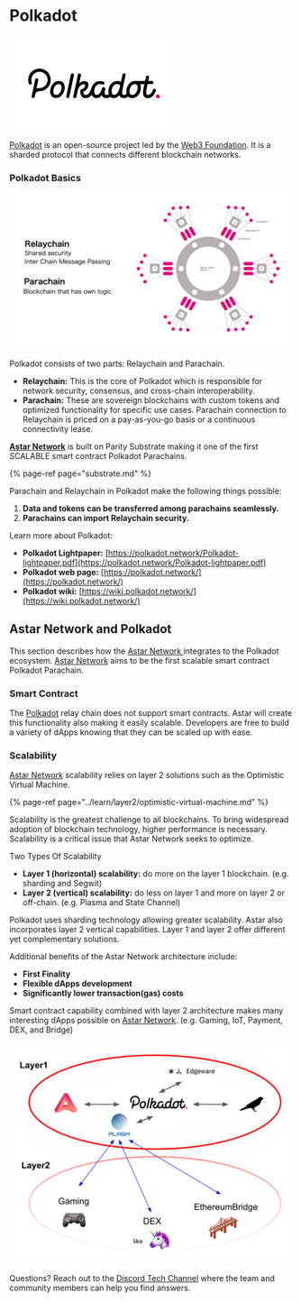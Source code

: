 # Polkadot

![](../.gitbook/assets/sukurnshotto-2020-06-07-221155png.png)

[Polkadot](https://polkadot.network/) is an open-source project led by the [Web3 Foundation](https://web3.foundation/). It is a sharded protocol that connects different blockchain networks.

### Polkadot Basics

![](../.gitbook/assets/sukurnshotto-2020-06-07-230056png.png)

Polkadot consists of two parts: Relaychain and Parachain.

* **Relaychain:** This is the core of Polkadot which is responsible for network security, consensus, and cross-chain interoperability.
* **Parachain:** These are sovereign blockchains with custom tokens and optimized functionality for specific use cases. Parachain connection to Relaychain is priced on a pay-as-you-go basis or a continuous connectivity lease.

[**Astar Network**](https://astar.network) is built on Parity Substrate making it one of the first SCALABLE smart contract Polkadot Parachains.

{% page-ref page="substrate.md" %}

Parachain and Relaychain in Polkadot make the following things possible:

1. **Data and tokens can be transferred among parachains seamlessly.**
2. **Parachains can import Relaychain security.**

Learn more about Polkadot:

* **Polkadot Lightpaper:** [https://polkadot.network/Polkadot-lightpaper.pdf](https://polkadot.network/Polkadot-lightpaper.pdf)
* **Polkadot web page:** [https://polkadot.network/](https://polkadot.network/)
* **Polkadot wiki:** [https://wiki.polkadot.network/](https://wiki.polkadot.network/)

## Astar Network and Polkadot

This section describes how the [Astar Network ](https://astar.network) integrates to the Polkadot ecosystem. [Astar Network](https://astar.network) aims to be the first scalable smart contract Polkadot Parachain.

### Smart Contract

The [Polkadot](https://polkadot.network/) relay chain does not support smart contracts. Astar will create this functionality also making it easily scalable. Developers are free to build a variety of dApps knowing that they can be scaled up with ease.

### Scalability

[Astar Network](https://astar.network) scalability relies on layer 2 solutions such as the Optimistic Virtual Machine.

{% page-ref page="../learn/layer2/optimistic-virtual-machine.md" %}

Scalability is the greatest challenge to all blockchains. To bring widespread adoption of blockchain technology, higher performance is necessary. Scalability is a critical issue that Astar Network seeks to optimize.

Two Types Of Scalability

* **Layer 1 \(horizontal\) scalability:** do more on the layer 1 blockchain. \(e.g. sharding and Segwit\)
* **Layer 2 \(vertical\) scalability:** do less on layer 1 and more on layer 2 or off-chain. \(e.g. Plasma and State Channel\)

Polkadot uses sharding technology allowing greater scalability. Astar also incorporates layer 2 vertical capabilities. Layer 1 and layer 2 offer different yet complementary solutions.

Additional benefits of the Astar Network architecture include:

* **First Finality**
* **Flexible dApps development**
* **Significantly lower transaction\(gas\) costs**

Smart contract capability combined with layer 2 architecture makes many interesting dApps possible on [Astar Network](https://astar.network). \(e.g. Gaming, IoT, Payment, DEX, and Bridge\)

![](../.gitbook/assets/sukurnshotto-2020-06-08-00739png.png)

Questions? Reach out to the [Discord Tech Channel](https://discord.gg/Z3nC9U4) where the team and community members can help you find answers.

